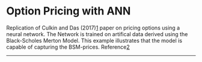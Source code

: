 # Option Pricing with ANN

Replication of Culkin and Das (2017)[1] paper on pricing options using a neural network. The Network is trained on artifical data derived using the Black-Scholes Merton Model. This example illustrates that the model is capable of capturing the BSM-prices. 
Reference[2]




----------------------------------------------
[1]: https://srdas.github.io/Papers/BlackScholesNN.pdf
[2]: https://srdas.github.io/DLBook/DeepLearningWithPython.html#option-pricing
